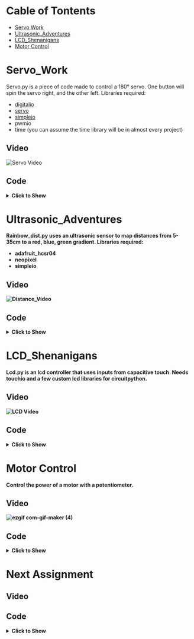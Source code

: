 # Cable of Tontents
- [Servo Work](https://github.com/Avanhoo/CircuitPython/blob/master/README.md#Servo_Work)
- [Ultrasonic_Adventures](https://github.com/Avanhoo/CircuitPython/blob/master/README.md#Ultrasonic_Adventures)
- [LCD_Shenanigans](https://github.com/Avanhoo/CircuitPython/blob/master/README.md#LCD_Shenanigans)
- [Motor Control](https://github.com/Avanhoo/CircuitPython/blob/master/README.md#motor-control)

# Servo_Work
Servo.py is a piece of code made to control a 180° servo. One button will spin the servo right, and the other left. 
Libraries required:
- [digitalio](https://docs.circuitpython.org/en/latest/shared-bindings/digitalio/index.html) 
- [servo](https://www.arduino.cc/reference/en/libraries/servo/)
- [simpleio](https://docs.circuitpython.org/projects/simpleio/en/latest/api.html)
- pwmio
- time
(you can assume the time library will be in almost every project)

## Video

![Servo Video](https://user-images.githubusercontent.com/113116247/193277068-8d9a1f83-d436-4896-8e4d-b3a8a932f824.gif)

## Code
<details>
<summary><b>Click to Show<b></summary>
    
<p>
```py 
    
    # Afton Van Hooser, servo control with buttons

    import board
    from time import sleep
    import pwmio
    import servo
    from digitalio import DigitalInOut, Direction
    angle = 90


    pwm = pwmio.PWMOut(board.A1, duty_cycle=2 ** 15, frequency=50)

    # Create a servo object, my_servo.
    my_servo = servo.Servo(pwm)

    button = DigitalInOut(board.D7) # Code from https://learn.adafruit.com/circuitpython-essentials/circuitpython-digital-in-out
    button.direction = Direction.INPUT
    button2 = DigitalInOut(board.D6)
    button2.direction = Direction.INPUT


    while True:
        if button.value and angle < 180:
            angle += 1

        if button2.value and angle > 0:
            angle -=1

        print(angle)
        my_servo.angle = angle
        sleep(0.01)
       
    ```
    
</p>

</details>

# Ultrasonic_Adventures
Rainbow_dist.py uses an ultrasonic sensor to map distances from 5-35cm to a red, blue, green gradient.
Libraries required:
- adafruit_hcsr04
- neopixel
- simpleio

## Video

![Distance_Video](https://user-images.githubusercontent.com/113116247/193050734-0cc4c493-cea9-422a-865a-26fbb7094b95.gif)
    
## Code
<details>
<summary><b>Click to Show<b></summary>
    
<p>
```
    # Afton Van Hooser, neopixel color control based on distance sensor
    # SPDX-FileCopyrightText: 2021 ladyada for Adafruit Industries
    # SPDX-License-Identifier: MIT

    import time
    import board
    import adafruit_hcsr04
    import neopixel
    import simpleio

    dot = neopixel.NeoPixel(board.NEOPIXEL, 1)
    dot.brightness = .25
    sonar = adafruit_hcsr04.HCSR04(trigger_pin=board.D5, echo_pin=board.D6)
    d = 30
    r = 0
    g = 0
    b = 0
    while True:
        try:
            d = (sonar.distance)
            print (str(d) +" -   " + str(r) +", " + str(g) +", "+ str(b))
        except RuntimeError:
            print("Retrying!")
        time.sleep(0.05)


        r = simpleio.map_range(d,5, 17.5, 255, 0)

        b = simpleio.map_range(d,15, 20, 0, 255)
        if d >20 and d<25:
            b = simpleio.map_range(d,20, 25, 255, 0)
        if d<15 or d>25:
            b = 0
        g = simpleio.map_range(d,22.5, 35, 0, 255)

        if d<5:
            r=255
        if d>35:
            g=255
        dot.fill((r,g,b))

    ```
</p>
    
</details>

# LCD_Shenanigans
Lcd.py is an lcd controller that uses inputs from capacitive touch. Needs touchio and a few custom lcd libraries for circuitpython.

## Video
    
![LCD Video](https://user-images.githubusercontent.com/113116247/193283964-bb62dbda-2795-4635-a4b6-926c1c3d4781.gif)

## Code
<details>
<summary><b>Click to Show<b></summary>
    
<p>
```  
    # Afton Van Hooser
    # touchio credit: https://learn.adafruit.com/circuitpython-essentials/circuitpython-cap-touch

    import board
    import touchio
    from lcd.lcd import LCD
    from lcd.i2c_pcf8574_interface import I2CPCF8574Interface
    from time import sleep

    # get and i2c object
    i2c = board.I2C()
    touch = touchio.TouchIn(board.A4)
    touch2 = touchio.TouchIn(board.A5)
    count = 0
    change = 1

    # some LCDs are 0x3f... some are 0x27.
    lcd = LCD(I2CPCF8574Interface(i2c, 0x27), num_rows=2, num_cols=16)

    print(touch.threshold)
    while not touch.value and not touch2.value:
        lcd.print("Beans on Toast                  ")
        sleep(.75)
        lcd.print("Beans on Toast       (And Bolts)")
        sleep(.75)
    while True:
        if touch.value:
            count += change
            lcd.clear()
            if change == 1:
                lcd.print("Counting Up     ")
            else:
                lcd.print("Counting Down   ")
            print(count)
            lcd.print(str(count))
            while touch.value:
                sleep(.05)

        if touch2.value:
            change = change*-1
            lcd.clear()
            if change == 1:
                lcd.print("Counting Up     ")
            else:
                lcd.print("Counting Down   ")
            lcd.print(str(count))
            print("switch!")
            while touch2.value:
                sleep(.1)
    ```
</p>
    
</details>
 
    
# Motor Control
Control the power of a motor with a potentiometer.
    
## Video
    
![ezgif com-gif-maker (4)](https://user-images.githubusercontent.com/113116247/199739633-85a8cb55-a799-4342-ab2b-6019c33eb7c9.gif)

## Code 
<details>
<summary><b>Click to Show<b></summary>
    
<p>
```   
import time
import board
from analogio import AnalogIn
import pwmio
import simpleio

pot = AnalogIn(board.A2) # Sets up an input for the potentiometer
motor = pwmio.PWMOut(board.D7, duty_cycle=0, frequency=440, variable_frequency=True) # Sets up a PWM output for the motor
v = 0

while True:
    v = simpleio.map_range(pot.value, 2150, 65520, 0, 65535) # Maps the potentiometer ranges to those of the motor. The potentiometer never really reaches 0, so the min is set to 2150.
    print(int(v) / 65535) # Prints the potentiometer value from 0-1.
    time.sleep(.1)
    motor.duty_cycle = (int(v)) # Pushes the drive value to the motor
    ```
</p>
    
</details>
    
    
# Next Assignment
    
## Video

## Code   
<details>
<summary><b>Click to Show<b></summary>
    
<p>
```
    
    
    
    ```
</p>  
    
</details>
    
